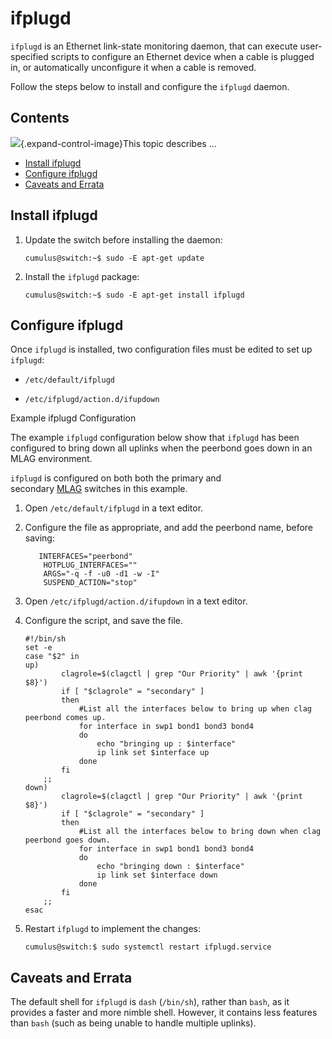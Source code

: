 # ifplugd

`ifplugd` is an Ethernet link-state monitoring daemon, that can execute
user-specified scripts to configure an Ethernet device when a cable is
plugged in, or automatically unconfigure it when a cable is removed.

Follow the steps below to install and configure the `ifplugd` daemon.

## Contents

![](images/icons/grey_arrow_down.png){.expand-control-image}This topic
describes ...

-   [Install ifplugd](#ifplugd-Installifplugd)
-   [Configure ifplugd](#ifplugd-Configureifplugd)
-   [Caveats and Errata](#ifplugd-CaveatsandErrata)

## Install ifplugd

1.  Update the switch before installing the daemon:

    ``` plain
    cumulus@switch:~$ sudo -E apt-get update
    ```

2.  Install the `ifplugd` package:

    ``` plain
    cumulus@switch:~$ sudo -E apt-get install ifplugd
    ```

## Configure ifplugd

Once `ifplugd` is installed, two configuration files must be edited to
set up `ifplugd`:

-   `/etc/default/ifplugd`

-   `/etc/ifplugd/action.d/ifupdown`

Example ifplugd Configuration

The example `ifplugd` configuration below show that `ifplugd` has been
configured to bring down all uplinks when the peerbond goes down in an
MLAG environment.

`ifplugd` is configured on both both the primary and
secondary [MLAG](Multi-Chassis_Link_Aggregation_-_MLAG) switches in this
example.

1.  Open `/etc/default/ifplugd` in a text editor.

2.  Configure the file as appropriate, and add the peerbond name, before
    saving:

    ``` plain
       INTERFACES="peerbond"
        HOTPLUG_INTERFACES=""
        ARGS="-q -f -u0 -d1 -w -I"
        SUSPEND_ACTION="stop"
    ```

3.  Open `/etc/ifplugd/action.d/ifupdown` in a text editor.

4.  Configure the script, and save the file.

    ``` plain
    #!/bin/sh
    set -e
    case "$2" in
    up)
            clagrole=$(clagctl | grep "Our Priority" | awk '{print $8}')
            if [ "$clagrole" = "secondary" ]
            then
                #List all the interfaces below to bring up when clag peerbond comes up.
                for interface in swp1 bond1 bond3 bond4
                do
                    echo "bringing up : $interface"  
                    ip link set $interface up
                done
            fi
        ;;
    down)
            clagrole=$(clagctl | grep "Our Priority" | awk '{print $8}')
            if [ "$clagrole" = "secondary" ]
            then
                #List all the interfaces below to bring down when clag peerbond goes down.
                for interface in swp1 bond1 bond3 bond4
                do
                    echo "bringing down : $interface"
                    ip link set $interface down
                done
            fi
        ;;
    esac
    ```

5.  Restart `ifplugd` to implement the changes:

    ``` plain
    cumulus@switch:$ sudo systemctl restart ifplugd.service
    ```

## Caveats and Errata

The default shell for `ifplugd` is `dash` (`/bin/sh`), rather than
`bash`, as it provides a faster and more nimble shell. However, it
contains less features than `bash` (such as being unable to handle
multiple uplinks).
